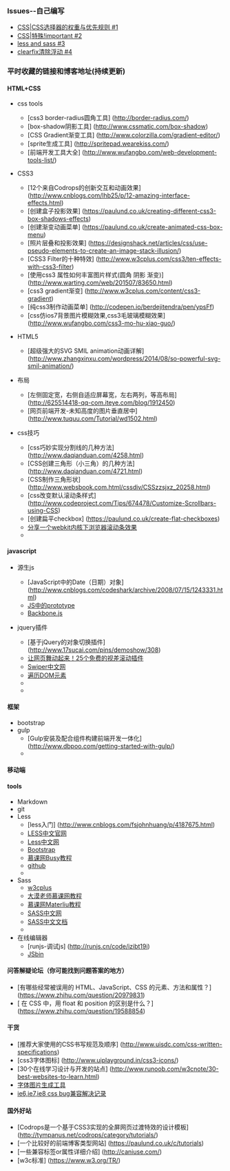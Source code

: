 ### Issues--自己编写
- [CSS|CSS选择器的权重与优先规则 #1](https://github.com/Demy-ouyang/blog/issues/1)
- [CSS|特殊!important #2](https://github.com/Demy-ouyang/blog/issues/2)
- [less and sass #3](https://github.com/Demy-ouyang/blog/issues/3)
- [clearfix清除浮动 #4](https://github.com/Demy-ouyang/blog/issues)

### 平时收藏的链接和博客地址(持续更新)

#### HTML+CSS
 - css tools
    * [css3 border-radius圆角工具] (http://border-radius.com/)
    * [box-shadow阴影工具] (http://www.cssmatic.com/box-shadow)
    * [CSS Gradient渐变工具] (http://www.colorzilla.com/gradient-editor/)
    * [sprite生成工具] (http://spritepad.wearekiss.com/)
    * [前端开发工具大全] (http://www.wufangbo.com/web-development-tools-list/)

 
 - CSS3
    * [12个来自Codrops的创新交互和动画效果] (http://www.cnblogs.com/lhb25/p/12-amazing-interface-effects.html)
    * [创建盒子投影效果] (https://paulund.co.uk/creating-different-css3-box-shadows-effects)
    * [创建渐变动画菜单] (https://paulund.co.uk/create-animated-css-box-menu)
    * [照片层叠和投影效果] (https://designshack.net/articles/css/use-pseudo-elements-to-create-an-image-stack-illusion/)
    * [CSS3 Filter的十种特效] (http://www.w3cplus.com/css3/ten-effects-with-css3-filter)
    * [使用css3 属性如何丰富图片样式(圆角 阴影 渐变)] (http://www.warting.com/web/201507/83650.html)
    * [css3 gradient渐变] (http://www.w3cplus.com/content/css3-gradient)
    * [纯css3制作动画菜单] (http://codepen.io/berdejitendra/pen/ypsFf)
    * [css仿ios7背景图片模糊效果,css3毛玻璃模糊效果] (http://www.wufangbo.com/css3-mo-hu-xiao-guo/)

 - HTML5
   * [超级强大的SVG SMIL animation动画详解] (http://www.zhangxinxu.com/wordpress/2014/08/so-powerful-svg-smil-animation/)
 - 布局
    * [左侧固定宽，右侧自适应屏幕宽，左右两列，等高布局] (http://625514418-qq-com.iteye.com/blog/1912450)
    * [网页前端开发-未知高度的图片垂直居中] (http://www.tuquu.com/Tutorial/wd1502.html)
 - css技巧
    * [css巧妙实现分割线的几种方法] (http://www.daqianduan.com/4258.html) 
    * [CSS创建三角形（小三角）的几种方法] (http://www.daqianduan.com/4721.html)
    * [CSS制作三角形状] (http://www.websbook.com.html/cssdiv/CSSzzsjxz_20258.html)
    * [css改变默认滚动条样式] (http://www.codeproject.com/Tips/674478/Customize-Scrollbars-using-CSS)
    * [创建扁平checkbox] (https://paulund.co.uk/create-flat-checkboxes)
    * [分享一个webkit内核下浏览器滚动条效果](http://www.wufangbo.com/inset-customized-webkit-scrollbar/)
    * []()

#### javascript
  - 源生js
    * [JavaScript中的Date（日期）对象] (http://www.cnblogs.com/codeshark/archive/2008/07/15/1243331.html)
    * [JS中的prototype](http://www.cnblogs.com/yjf512/archive/2011/06/03/2071914.html)
    * [Backbone.js](http://www.css88.com/doc/backbone/)
    
  - jquery插件
    * [基于jQuery的对象切换插件] (http://www.17sucai.com/pins/demoshow/308)
    * [让网页舞动起来！25个免费的视差滚动插件](http://www.uisdc.com/scrolling-plugins-for-awesome-experiences)
    * [Swiper中文网](http://www.swiper.com.cn/)
    * [遍历DOM元素](http://www.cnblogs.com/zyj469470971/archive/2012/02/17/2355890.html)
    * []()
    *
    

#### 框架
 - bootstrap
 - gulp
     * [Gulp安装及配合组件构建前端开发一体化] (http://www.dbpoo.com/getting-started-with-gulp/)
    * []()
#### 移动端


#### tools
 - Markdown
 - git
 - Less
    * [less入门]  (http://www.cnblogs.com/fsjohnhuang/p/4187675.html)
    * [LESS中文官网](http://www.1024i.com/demo/less/)
    * [Less中文网](http://lesscss.cn)
    * [Bootstrap](http://www.bootcss.com/p/lesscss/)
    * [慕课网Busy教程](http://www.imooc.com/learn/102，http://www.imooc.com/learn/61)
    * [github](https://github.com/less/less.js)
    * []()    
 - Sass
    * [w3cplus](http://www.w3cplus.com/sassguide/)
    * [大漠老师慕课网教程](http://www.imooc.com/learn/311，http://www.imooc.com/learn/436)
    * [慕课网Materliu教程](http://www.imooc.com/learn/364)
    * [SASS中文网](http://www.sasschina.com)
    * [SASS中文文档](http://sass.bootcss.com)
    * []()
 - 在线编辑器
    * [runjs-调试js] (http://runjs.cn/code/izibt19i)
    * [JSbin](http://jsbin.com/?html,output)

#### 问答解疑论坛（你可能找到问题答案的地方）
 - [有哪些经常被误用的 HTML、JavaScript、CSS 的元素、方法和属性？] (https://www.zhihu.com/question/20979831)
 - [ 在 CSS 中，用 float 和 position 的区别是什么？] (https://www.zhihu.com/question/19588854)

#### 干货
 - [推荐大家使用的CSS书写规范及顺序] (http://www.uisdc.com/css-written-specifications)
 - [css3字体图标] (http://www.uiplayground.in/css3-icons/)
 - [30个在线学习设计与开发的站点] (http://www.runoob.com/w3cnote/30-best-websites-to-learn.html)
 - [字体图片生成工具](http://www.qiuziti.com/)
 - [ie6,ie7,ie8 css bug兼容解决记录](http://www.wufangbo.com/ie6-ie7-ie8-css-bug-2/)

#### 国外好站

 - [Codrops是一个基于CSS3实现的全屏网页过渡特效的设计模板] (http://tympanus.net/codrops/category/tutorials/)
 - [一个比较好的前端博客类型网站] (https://paulund.co.uk/c/tutorials)
 - [一些兼容标签or属性详细介绍] (http://caniuse.com/)
 - [w3c标准] (https://www.w3.org/TR/)

 
